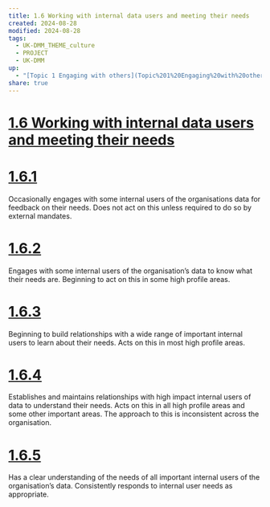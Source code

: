 ```yaml
---
title: 1.6 Working with internal data users and meeting their needs
created: 2024-08-28
modified: 2024-08-28
tags:
  - UK-DMM_THEME_culture
  - PROJECT
  - UK-DMM
up:
  - "[Topic 1 Engaging with others](Topic%201%20Engaging%20with%20others.md)"
share: true
---
```

# [1.6 Working with internal data users and meeting their needs](1.6%20Working%20with%20internal%20data%20users%20and%20meeting%20their%20needs.md)
# [1.6.1](1.6.1.md)

Occasionally engages with some internal users of the organisations data for feedback on their needs. Does not act on this unless required to do so by external mandates.

# [1.6.2](1.6.2.md)

Engages with some internal users of the organisation’s data to know what their needs are. Beginning to act on this in some high profile areas.

# [1.6.3](1.6.3.md)

Beginning to build relationships with a wide range of important internal users to learn about their needs. Acts on this in most high profile areas.

# [1.6.4](1.6.4.md)

Establishes and maintains relationships with high impact internal users of data to understand their needs. Acts on this in all high profile areas and some other important areas. The approach to this is inconsistent across the organisation.

# [1.6.5](1.6.5.md)

Has a clear understanding of the needs of all important internal users of the organisation’s data. Consistently responds to internal user needs as appropriate.
